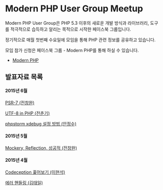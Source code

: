Modern PHP User Group Meetup
============================

Modern PHP User Group은 PHP 5.3 이후의 새로운 개발 방식과 라이브러리, 도구를 적극적으로 습득하고 알리는 목적으로 시작한 페이스북 그룹입니다.

정기적으로 매월 첫번째 수요일에 모임을 통해 PHP 관련 정보를 공유하고 있습니다.

모임 참가 신청은 페이스북 그룹 - Modern PHP를 통해 하실 수 있습니다.

 * [Modern PHP](https://www.facebook.com/groups/655071604594451/)
 
## 발표자료 목록 ##
#### 2015년 6월 ####
[PSR-7 (전창완)](https://github.com/ModernPUG/meetup/tree/master/2015_06/01_talking_about_PSR7)

[UTF-8 in PHP (전춘기)](https://github.com/ModernPUG/meetup/tree/master/2015_06/02_UTF8_in_PHP)

[phpstorm xdebug 설정 방법 (안정수)](http://www.slideshare.net/findstar/phpstorm-remote-xdebug-setting)

#### 2015년 5월 ####
[Mockery, Reflection, 성공적 (전창완)](https://github.com/ModernPUG/meetup/tree/master/2015_05/01_Mockery_Reflection_Successful)

#### 2015년 4월 ####
[Codeception 훑어보기 (이현석)](https://github.com/ModernPUG/meetup/tree/master/2015_04/Codeception)

[에러 핸들링 (김태일)](https://github.com/ModernPUG/meetup/tree/master/2015_04/Error_Handling)
